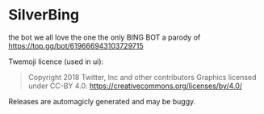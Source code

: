 # SilverBing
the bot we all love the one the only BING BOT
a parody of https://top.gg/bot/619666943103729715

Twemoji licence (used in ui):
> Copyright 2018 Twitter, Inc and other contributors
> Graphics licensed under CC-BY 4.0: https://creativecommons.org/licenses/by/4.0/

Releases are automagicly generated and may be buggy.
